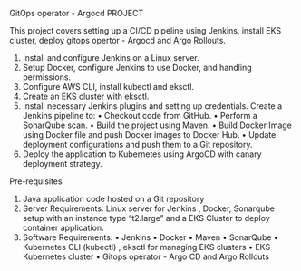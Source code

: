 GitOps operator - Argocd PROJECT
        
This project covers setting up a CI/CD pipeline using Jenkins, install EKS cluster, deploy gitops opertor - Argocd and Argo Rollouts.
1. Install and configure Jenkins on a Linux server. 
2. Setup Docker, configure Jenkins to use Docker, and handling permissions. 
3. Configure AWS CLI, install kubectl and eksctl. 
4. Create an EKS cluster with eksctl. 
5. Install necessary Jenkins plugins and setting up credentials. 
    Create a Jenkins pipeline to: 
     •  Checkout code from GitHub. 
     •  Perform a SonarQube scan. 
     •  Build the project using Maven. 
     •  Build Docker Image using Docker file and push Docker images to Docker Hub. 
     •  Update deployment configurations and push them to a Git repository. 
6. Deploy the application to Kubernetes using ArgoCD with canary deployment strategy.

Pre-requisites 
1. Java application code hosted on a Git repository 
2. Server Requirements:
     Linux server for Jenkins , Docker, Sonarqube setup with an instance type “t2.large” and a EKS Cluster to deploy container application. 
3. Software Requirements: 
    •   Jenkins 
    •   Docker 
    •   Maven 
    •   SonarQube 
    •   Kubernetes CLI (kubectl) , eksctl for managing EKS clusters 
    •   EKS Kubernetes cluster 
    •   Gitops operator - Argo CD and Argo Rollouts
